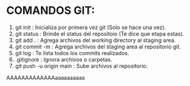 # COMANDOS GIT:

1. git init : Inicializa por primera vez git (Solo se hace una vez).
2. git status : Brinde el status del repositoio (Te dice que etapa estas).
3. git add . : Agrega archivos del working directory al staging area.
4. git commit -m : Agrega archivos del staging area al repositorio git.
5. git log : Te lista todos los commits realizados. 
6. .gitignore : Ignora archivos o carpetas.
7. git push -u origin main : Sube archivos al repositorio. 

AAAAAAAAAAAAAaaaaaaaaaa